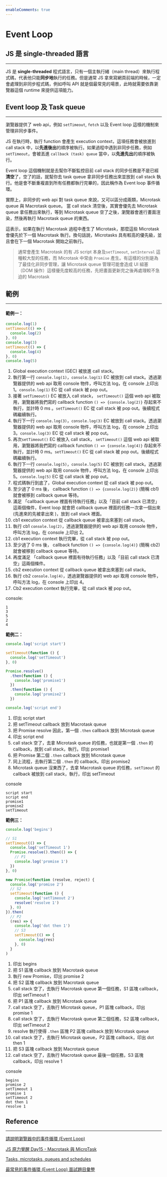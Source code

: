 ```yaml
---
enableComments: true
---
```


# Event Loop

## JS 是 single-threaded 語言

---

JS 是 **single-threaded** 程式語言，只有一個主執行緒（main thread）來執行程式碼，代表他只能**同步地**執行的任務。但是通常 JS 拿來寫網頁前端的時候，一定會處理到非同步程式碼，例如呼叫 API 就是個最常見的場景，此時就需要依靠瀏覽器這個 runtime 來提供這項能力。

## Event loop 及 Task queue

---

瀏覽器提供了 web api，例如 `setTimeout`, `fetch` 以及 Event loop 這樣的機制來管理非同步事件。

JS 在執行時，執行 function 會產生 execution context，這項任務會被放進到 call stack 中，以**先進後出**的順序被執行。如果過程中遇到非同步任務，例如 `setTimeout`，會被丟進 `callback (task) queue` 當中，以**先進先出**的順序被執行。

Event loop 這個機制就是去幫你不斷監控目前 call stack 的同步任務是不是已經**清空**了，空了的話，就幫你去 task queue 拿非同步任務出來並放到 call stack 執行。他是會不斷重複直到所有任務都執行完畢的，因此稱作為 Event loop 事件循環。

實際上，非同步的 web api 對 task queue 來說，又可以區分成兩類，Microtask queue 與 Macrotask queue。 當 call stack 清空後，其實會優先去 Microtask queue 拿任務出來執行，等到 Microtask queue 空了之後，瀏覽器會進行畫面渲染，然後再執行 Macrotask queue 的東西。

這表示，如果在執行 Macrotask 過程中產生了 Microtask，那麼這些 Microtask 會優先於下一個 Macrotask 執行。換句話說，Microtasks 具有較高的優先級，並且會在下一個 Macrotask 開始之前執行。

> 通常會產生 Macrotask 的有 JS script 本身及`setTimeout`, `setInterval` 這種較大型的任務，而 Microtask 中常由 `Promise` 產生。有這樣的分別是為了最佳化非同步管理，讓 Microtask queue 管理可能會造成 UI 組塞（DOM 操作）這樣優先度較高的任務，先把畫面更新完之後再處理較不急迫的 Macrotask

## 範例

---

#### 範例一：

```js
console.log(1)
setTimeout(() => {
  console.log(2)
}, 0)
console.log(3)
setTimeout(() => {
  console.log(4)
}, 0)
console.log(5)
```

1. Global execution context (GEC) 被放進 call stack。
2. 執行第一行 `console.log(1)`，`console.log(1)` EC 被放到 call stack。透過瀏覽器提供的 web api 取用 console 物件，呼叫方法 log，在 console 上印出 1。`console.log(1)` EC 從 call stack 被 pop out。
3. 接著 `setTimeout()` EC 被放入 call stack， `setTimeout()` 這個 web api 被取用，瀏覽器將我們寫的 callback function `() => {console.log(2)}` 存起來不執行，並計時 0 ms 。`setTimeout()` EC 從 call stack 被 pop out。後續程式碼繼續執行。
4. 執行下一行 `console.log(3)`，`console.log(3)` EC 被放到 call stack。透過瀏覽器提供的 web api 取用 console 物件，呼叫方法 log，在 console 上印出 3。`console.log(3)` EC 從 call stack 被 pop out。
5. 再次`setTimeout()` EC 被放入 call stack， `setTimeout()` 這個 web api 被取用，瀏覽器將我們寫的 callback function `() => {console.log(4)}` 存起來不執行，並計時 0 ms。`setTimeout()` EC 從 call stack 被 pop out。後續程式碼繼續執行。
6. 執行下一行 `console.log(5)`，`console.log(5)` EC 被放到 call stack。透過瀏覽器提供的 web api 取用 console 物件，呼叫方法 log，在 console 上印出 5。`console.log(5)` EC 從 call stack 被 pop out。
7. 程式碼執行到底了，Global execution context 從 call stack 被 pop out。
8. 至少過了 0 ms 後， callback function `() => {console.log(2)}` (簡稱 cb1) 就會被移到 callback queue 等待。
9. 滿足 「callback queue 裡面有待執行任務」以及「目前 call stack 已清空」這兩個條件，Event loop 就會把 callback queue 裡面的任務一次拿一個出來 (先進來的先被拿出來 )，放到 call stack 裡面。
10. cb1 execution context 從 callback queue 被拿出來塞到 call stack。
11. 執行 cb1 `console.log(2)`，透過瀏覽器提供的 web api 取用 console 物件，呼叫方法 log，在 console 上印出 2。
12. cb1 execution context 執行完畢，從 call stack 被 pop out。
13. 至少過了 0 ms 後， callback function `() => {console.log(4)}` (簡稱 cb2) 就會被移到 callback queue 等待。
14. 再度滿足 「callback queue 裡面有待執行任務」以及「目前 call stack 已清空」這兩個條件。
15. cb2 execution context 從 callback queue 被拿出來塞到 call stack。
16. 執行 cb2 `console.log(4)`，透過瀏覽器提供的 web api 取用 console 物件，呼叫方法 log，在 console 上印出 4。
17. Cb2 execution context 執行完畢，從 call stack 被 pop out。

console:

```
1
3
5
2
4
```

**範例二：**

```js
console.log('script start')

setTimeout(function () {
  console.log('setTimeout')
}, 0)

Promise.resolve()
  .then(function () {
    console.log('promise1')
  })
  .then(function () {
    console.log('promise2')
  })

console.log('script end')
```

1. 印出 script start
2. 把 setTimeout callback 放到 Macrotask queue
3. 把 Promise resolve 因此，第一個 `.then` callback 放到 Microtask queue
4. 印出 script end
5. call stack 空了，去拿 Microtask queue 的任務，也就是第一個 `.then` 的 callback，放到 call stack，執行。印出 promise1
6. 把 Promise 第二個 `.then` callback 放到 Microtask queue
7. 同上流程，去執行第二個 `.then` 的 callback。印出 promise2
8. Microtask queue 沒東西了，去拿 Macrotask queue 的任務，`setTimout` 的 callback 被放到 call stack，執行，印出 setTimeout

console

```
script start
script end
promise1
promise2
setTimeout
```

**範例三：**

```js
console.log('begins')

// S1
setTimeout(() => {
  console.log('setTimeout 1')
  Promise.resolve().then(() => {
    // P1
    console.log('promise 1')
  })
}, 0)

new Promise(function (resolve, reject) {
  console.log('promise 2')
  // S2
  setTimeout(function () {
    console.log('setTimeout 2')
    resolve('resolve 1')
  }, 0)
}).then(
  // P2
  (res) => {
    console.log('dot then 1')
    // S3
    setTimeout(() => {
      console.log(res)
    }, 0)
  }
)
```

1. 印出 begins
2. 把 S1 區塊 callback 放到 Macrotask queue
3. 執行 new Promise，印出 promise 2
4. 把 S2 區塊 callback 放到 Macrotask queue
5. call stack 空了，去執行 Macrotask queue 第一個任務，S1 區塊 callback，印出 setTimeout 1
6. 把 P1 區塊 callback 放到 Microtask queue
7. call stack 空了，去執行 Microtask queue，P1 區塊 callback，印出 promise 1
8. call stack 空了，去執行 Macrotask queue 第二個任務，S2 區塊 callback，印出 setTimeout 2
9. resolve 執行使得 `.then` 區塊 P2 區塊 callback 放到 Microtask queue
10. call stack 空了，去執行 Microtask queue，P2 區塊 callback，印出 dot then 1
11. 把 S3 區塊 callback 放到 Macrotask queue
12. call stack 空了，去執行 Macrotask queue 最後一個任務，S3 區塊 callback，印出 resolve 1

console

```
begins
promise 2
setTimeout 1
promise 1
setTimeout 2
dot then 1
resolve 1
```

## Reference

---

[請說明瀏覽器中的事件循環 (Event Loop)](https://www.explainthis.io/zh-hant/interview-guides/javascript/what-is-event-loop)

[JS 原力覺醒 Day15 - Macrotask 與 MicroTask](https://ithelp.ithome.com.tw/articles/10222737)

[Tasks, microtasks, queues and schedules](https://jakearchibald.com/2015/tasks-microtasks-queues-and-schedules/)

[最常見的事件循環 (Event Loop) 面試題目彙整](https://www.explainthis.io/zh-hant/interview-guides/javascript/js-event-loop-questions#%E5%9F%BA%E7%A4%8E%E9%A1%8C)
